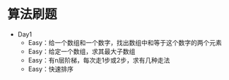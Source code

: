 # 算法刷题

- Day1
  - Easy：给一个数组和一个数字，找出数组中和等于这个数字的两个元素
  - Easy：给定一个数组，求其最大子数组
  - Easy：有n层阶梯，每次走1步或2步，求有几种走法
  - Easy：快速排序
